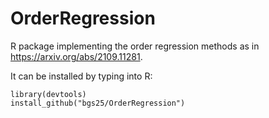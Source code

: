 # OrderRegression
R package implementing the order regression methods as in https://arxiv.org/abs/2109.11281. 


It can be installed by typing into R:

    library(devtools)
    install_github("bgs25/OrderRegression")


